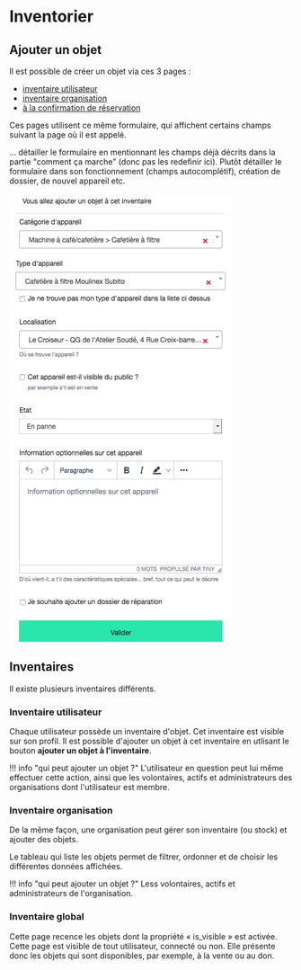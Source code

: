 # Inventorier


## Ajouter un objet 

Il est possible de créer un objet via ces 3 pages : 

- [inventaire utilisateur](#inventaires)
- [inventaire organisation](inventaire-organisation)
- [à la confirmation de réservation]()

Ces pages utilisent ce même formulaire, qui affichent certains champs suivant la page où il est appelé. 

... détailler le formulaire en mentionnant les champs déjà décrits dans la partie "comment ça marche" (donc pas les redefinir ici). Plutôt détailler le formulaire dans son fonctionnement (champs autocomplétif), création de dossier, de nouvel appareil etc. 


![stuff-create](../assets/stuff-create.png#center)

## Inventaires 

Il existe plusieurs inventaires différents. 

### Inventaire utilisateur
Chaque utilisateur possède un inventaire d'objet. Cet inventaire est visible sur son profil.
Il est possible d'ajouter un objet à cet inventaire en utlisant le bouton **ajouter un objet à l'inventaire**.

!!! info "qui peut ajouter un objet ?"
    L'utilisateur en question peut lui même effectuer cette action, ainsi que les volontaires, actifs et administrateurs des organisations dont l'utilisateur est membre.

### Inventaire organisation 
De la même façon, une organisation peut gérer son inventaire (ou stock) et ajouter des objets.

Le tableau qui liste les objets permet de filtrer, ordonner et de choisir les différentes données affichées.

!!! info "qui peut ajouter un objet ?"
    Less volontaires, actifs et administrateurs de l'organisation.

### Inventaire global 
Cette page recence les objets dont la propriété « is_visible » est activée. Cette page est visible de tout utilisateur, connecté ou non.
Elle présente donc les objets qui sont disponibles, par exemple, à la vente ou au don.



